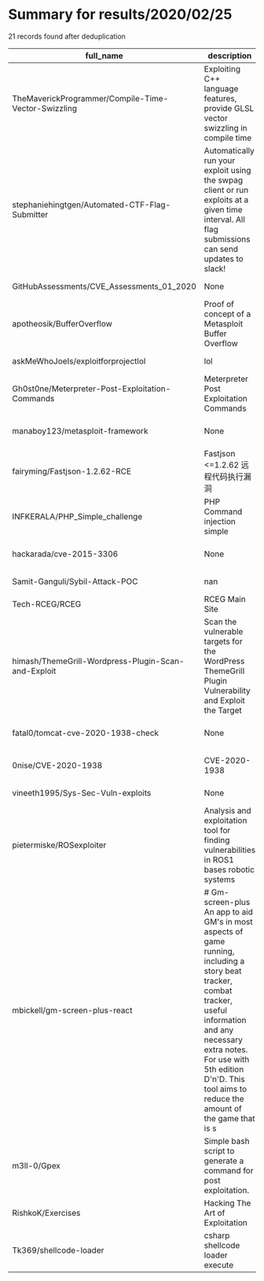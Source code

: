 
# Summary for results/2020/02/25
    
21 records found after deduplication

| full_name | description | html_url | matched_list | matched_count | pushed_at | size | stargazers_count | language | forks_count | vul_ids |
|-----------------------------------------------------|------------------------------------------------------------------------------------------------------------------------------------------------------------------------------------------------------------------------------------------------------------------|------------------------------------------------------------------------|----------------------------------|-----------------|---------------------------|--------|--------------------|------------|---------------|-------------------|
| TheMaverickProgrammer/Compile-Time-Vector-Swizzling | Exploiting C++ language features, provide GLSL vector swizzling in compile time | https://github.com/TheMaverickProgrammer/Compile-Time-Vector-Swizzling | ['exploit'] | 1 | 2020-02-25 01:15:42+00:00 | 23 | 3 | C++ | 0 | [] |
| stephaniehingtgen/Automated-CTF-Flag-Submitter | Automatically run your exploit using the swpag client or run exploits at a given time interval. All flag submissions can send updates to slack! | https://github.com/stephaniehingtgen/Automated-CTF-Flag-Submitter | ['exploit'] | 1 | 2020-02-25 03:03:32+00:00 | 33 | 1 | Python | 1 | [] |
| GitHubAssessments/CVE_Assessments_01_2020 | None | https://github.com/GitHubAssessments/CVE_Assessments_01_2020 | ['cve-2'] | 1 | 2020-02-25 23:47:43+00:00 | 24 | 0 | | 0 | [] |
| apotheosik/BufferOverflow | Proof of concept of a Metasploit Buffer Overflow | https://github.com/apotheosik/BufferOverflow | ['metasploit module OR payload'] | 1 | 2020-02-25 20:52:42+00:00 | 1 | 0 | Python | 0 | [] |
| askMeWhoJoeIs/exploitforprojectlol | lol | https://github.com/askMeWhoJoeIs/exploitforprojectlol | ['exploit'] | 1 | 2020-02-25 20:37:06+00:00 | 0 | 0 | PowerShell | 0 | [] |
| Gh0st0ne/Meterpreter-Post-Exploitation-Commands | Meterpreter Post Exploitation Commands | https://github.com/Gh0st0ne/Meterpreter-Post-Exploitation-Commands | ['exploit'] | 1 | 2020-02-25 16:56:00+00:00 | 2 | 1 | | 0 | [] |
| manaboy123/metasploit-framework | None | https://github.com/manaboy123/metasploit-framework | ['metasploit module OR payload'] | 1 | 2020-02-25 09:04:24+00:00 | 0 | 0 | | 0 | [] |
| fairyming/Fastjson-1.2.62-RCE | Fastjson <=1.2.62 远程代码执行漏洞 | https://github.com/fairyming/Fastjson-1.2.62-RCE | ['rce'] | 1 | 2020-02-25 07:43:03+00:00 | 1584 | 1 | Java | 2 | [] |
| INFKERALA/PHP_Simple_challenge | PHP Command injection simple | https://github.com/INFKERALA/PHP_Simple_challenge | ['command injection'] | 1 | 2020-02-25 03:38:40+00:00 | 1 | 0 | PHP | 0 | [] |
| hackarada/cve-2015-3306 | None | https://github.com/hackarada/cve-2015-3306 | ['cve-2'] | 1 | 2020-02-25 19:19:10+00:00 | 22 | 0 | Dockerfile | 0 | ['CVE-2015-3306'] |
| Samit-Ganguli/Sybil-Attack-POC | nan | https://github.com/Samit-Ganguli/Sybil-Attack-POC | ['attack poc'] | 1 | 2020-02-25 00:12:09+00:00 | 2874 | 0 | MATLAB | 0 | [] |
| Tech-RCEG/RCEG | RCEG Main Site | https://github.com/Tech-RCEG/RCEG | ['rce'] | 1 | 2020-02-25 20:45:51+00:00 | 83979 | 0 | HTML | 0 | [] |
| himash/ThemeGrill-Wordpress-Plugin-Scan-and-Exploit | Scan the vulnerable targets for the WordPress ThemeGrill Plugin Vulnerability and Exploit the Target | https://github.com/himash/ThemeGrill-Wordpress-Plugin-Scan-and-Exploit | ['exploit'] | 1 | 2020-02-25 06:22:34+00:00 | 16 | 6 | Python | 2 | [] |
| fatal0/tomcat-cve-2020-1938-check | None | https://github.com/fatal0/tomcat-cve-2020-1938-check | ['cve-2'] | 1 | 2020-02-25 08:55:09+00:00 | 70 | 4 | Go | 1 | ['CVE-2020-1938'] |
| 0nise/CVE-2020-1938 | CVE-2020-1938 | https://github.com/0nise/CVE-2020-1938 | ['cve-2'] | 1 | 2020-02-25 02:04:16+00:00 | 13053 | 230 | | 96 | ['CVE-2020-1938'] |
| vineeth1995/Sys-Sec-Vuln-exploits | None | https://github.com/vineeth1995/Sys-Sec-Vuln-exploits | ['exploit'] | 1 | 2020-02-25 23:22:50+00:00 | 208 | 0 | C | 0 | [] |
| pietermiske/ROSexploiter | Analysis and exploitation tool for finding vulnerabilities in ROS1 bases robotic systems | https://github.com/pietermiske/ROSexploiter | ['exploit'] | 1 | 2020-02-25 14:10:08+00:00 | 49 | 0 | Python | 0 | [] |
| mbickell/gm-screen-plus-react | # Gm-screen-plus An app to aid GM's in most aspects of game running, including a story beat tracker, combat tracker, useful information and any necessary extra notes. For use with 5th edition D'n'D. This tool aims to reduce the amount of the game that is s | https://github.com/mbickell/gm-screen-plus-react | ['exploit'] | 1 | 2020-02-25 12:24:19+00:00 | 415 | 0 | JavaScript | 0 | [] |
| m3ll-0/Gpex | Simple bash script to generate a command for post exploitation. | https://github.com/m3ll-0/Gpex | ['exploit'] | 1 | 2020-02-25 15:49:58+00:00 | 10 | 1 | Shell | 0 | [] |
| RishkoK/Exercises | Hacking The Art of Exploitation | https://github.com/RishkoK/Exercises | ['exploit'] | 1 | 2020-02-25 21:52:20+00:00 | 41 | 0 | C | 0 | [] |
| Tk369/shellcode-loader | csharp shellcode loader execute | https://github.com/Tk369/shellcode-loader | ['shellcode'] | 1 | 2020-02-25 16:07:22+00:00 | 316 | 1 | nan | 19 | [] |
